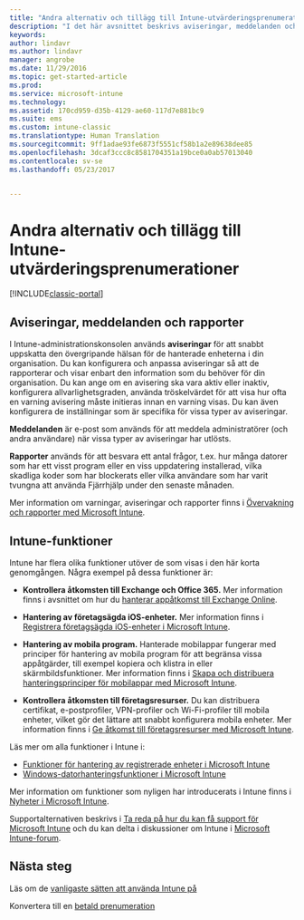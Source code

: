 ```yaml
---
title: "Andra alternativ och tillägg till Intune-utvärderingsprenumerationer | Microsoft Docs"
description: "I det här avsnittet beskrivs aviseringar, meddelanden och rapporter samt allmänna Intune-funktioner som du behöver känna till när du registrerar dig för en kostnadsfri 30-dagars utvärderingsversion av Intune"
keywords: 
author: lindavr
ms.author: lindavr
manager: angrobe
ms.date: 11/29/2016
ms.topic: get-started-article
ms.prod: 
ms.service: microsoft-intune
ms.technology: 
ms.assetid: 170cd959-d35b-4129-ae60-117d7e881bc9
ms.suite: ems
ms.custom: intune-classic
ms.translationtype: Human Translation
ms.sourcegitcommit: 9ff1adae93fe6873f5551cf58b1a2e89638dee85
ms.openlocfilehash: 3dcaf3ccc8c8581704351a19bce0a0ab57013040
ms.contentlocale: sv-se
ms.lasthandoff: 05/23/2017


---
```


# <a name="other-options-and-extras-for-intune-evaluation-subscriptions"></a>Andra alternativ och tillägg till Intune-utvärderingsprenumerationer

[!INCLUDE[classic-portal](../includes/classic-portal.md)]

## <a name="alerts-notifications-and-reports"></a>Aviseringar, meddelanden och rapporter
I Intune-administrationskonsolen används **aviseringar** för att snabbt uppskatta den övergripande hälsan för de hanterade enheterna i din organisation. Du kan konfigurera och anpassa aviseringar så att de rapporterar och visar enbart den information som du behöver för din organisation. Du kan ange om en avisering ska vara aktiv eller inaktiv, konfigurera allvarlighetsgraden, använda tröskelvärdet för att visa hur ofta en varning avisering måste initieras innan en varning visas. Du kan även konfigurera de inställningar som är specifika för vissa typer av aviseringar.

**Meddelanden** är e-post som används för att meddela administratörer (och andra användare) när vissa typer av aviseringar har utlösts.

**Rapporter** används för att besvara ett antal frågor, t.ex. hur många datorer som har ett visst program eller en viss uppdatering installerad, vilka skadliga koder som har blockerats eller vilka användare som har varit tvungna att använda Fjärrhjälp under den senaste månaden.

Mer information om varningar, aviseringar och rapporter finns i [Övervakning och rapporter med Microsoft Intune](/intune-classic/Deploy-Use/monitoring-and-reports-with-microsoft-intune).

## <a name="intune-capabilities"></a>Intune-funktioner
Intune har flera olika funktioner utöver de som visas i den här korta genomgången. Några exempel på dessa funktioner är:

-   **Kontrollera åtkomsten till Exchange och Office 365.** Mer information finns i avsnittet om hur du [hanterar appåtkomst till Exchange Online](/intune-classic/deploy-use/restrict-access-to-email-and-o365-services-with-microsoft-intune).

-   **Hantering av företagsägda iOS-enheter.** Mer information finns i [Registrera företagsägda iOS-enheter i Microsoft Intune](/intune-classic/Deploy-Use/enroll-corporate-owned-ios-devices-in-microsoft-intune).

-   **Hantering av mobila program.** Hanterade mobilappar fungerar med principer för hantering av mobila program för att begränsa vissa appåtgärder, till exempel kopiera och klistra in eller skärmbildsfunktioner. Mer information finns i [Skapa och distribuera hanteringsprinciper för mobilappar med Microsoft Intune](/intune-classic/Deploy-Use/manage-internet-access-using-managed-browser-policies).

-   **Kontrollera åtkomsten till företagsresurser.** Du kan distribuera certifikat, e-postprofiler, VPN-profiler och Wi-Fi-profiler till mobila enheter, vilket gör det lättare att snabbt konfigurera mobila enheter. Mer information finns i [Ge åtkomst till företagsresurser med Microsoft Intune](/intune-classic/Deploy-Use/enable-access-to-company-resources-with-microsoft-intune).

Läs mer om alla funktioner i Intune i:
- [Funktioner för hantering av registrerade enheter i Microsoft Intune](/intune-classic/get-started/mobile-device-management-capabilities-in-microsoft-intune)
- [Windows-datorhanteringsfunktioner i Microsoft Intune](/intune-classic/get-started/windows-pc-management-capabilities-in-microsoft-intune)

Mer information om funktioner som nyligen har introducerats i Intune finns i [Nyheter i Microsoft Intune](/intune-classic/Deploy-Use/whats-new-in-microsoft-intune).

Supportalternativen beskrivs i [Ta reda på hur du kan få support för Microsoft Intune](/intune-classic/Troubleshoot/how-to-get-support-for-microsoft-intune) och du kan delta i diskussioner om Intune i [Microsoft Intune-forum](https://social.technet.microsoft.com/Forums/en-US/home?forum=microsoftintuneprod).

## <a name="next-steps"></a>Nästa steg
Läs om de [vanligaste sätten att använda Intune på](common-ways-to-use-intune.md)

Konvertera till en [betald prenumeration](get-started-with-a-30-day-trial-of-microsoft-intune-step-7.md)

